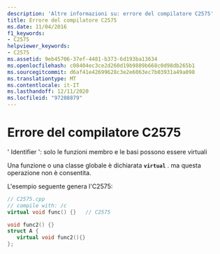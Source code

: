```yaml
---
description: 'Altre informazioni su: errore del compilatore C2575'
title: Errore del compilatore C2575
ms.date: 11/04/2016
f1_keywords:
- C2575
helpviewer_keywords:
- C2575
ms.assetid: 9eb45706-37ef-4481-b373-6d193ba13634
ms.openlocfilehash: c08404ec3ce2d260d19b9889b668c0d98db265b1
ms.sourcegitcommit: d6af41e42699628c3e2e6063ec7b03931a49a098
ms.translationtype: MT
ms.contentlocale: it-IT
ms.lasthandoff: 12/11/2020
ms.locfileid: "97208879"
---
```

# <a name="compiler-error-c2575"></a>Errore del compilatore C2575

' Identifier ': solo le funzioni membro e le basi possono essere virtuali

Una funzione o una classe globale è dichiarata **`virtual`** . ma questa operazione non è consentita.

L'esempio seguente genera l'C2575:

```cpp
// C2575.cpp
// compile with: /c
virtual void func() {}   // C2575

void func2() {}
struct A {
   virtual void func2(){}
};
```
